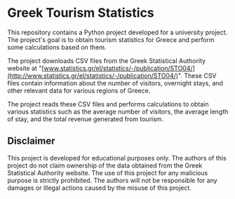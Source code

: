 # Greek Tourism Statistics

This repository contains a Python project developed for a university project. The project's goal is to obtain tourism statistics for Greece and perform some calculations based on them.

The project downloads CSV files from the Greek Statistical Authority website at "[www.statistics.gr/el/statistics/-/publication/STO04/](http://www.statistics.gr/el/statistics/-/publication/STO04/)". These CSV files contain information about the number of visitors, overnight stays, and other relevant data for various regions of Greece.

The project reads these CSV files and performs calculations to obtain various statistics such as the average number of visitors, the average length of stay, and the total revenue generated from tourism.


## Disclaimer

This project is developed for educational purposes only. The authors of this project do not claim ownership of the data obtained from the Greek Statistical Authority website. The use of this project for any malicious purpose is strictly prohibited. The authors will not be responsible for any damages or illegal actions caused by the misuse of this project.

